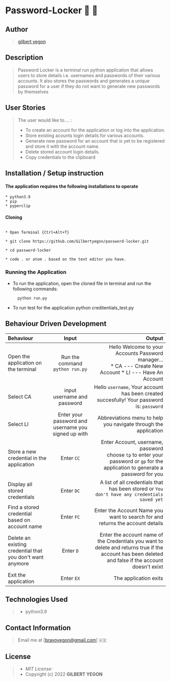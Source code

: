 # Password-Locker :closed_lock_with_key: :key:
## Author

> [gilbert yegon](https://github.com/Gilbertyegon/password-locker.git)

## Description

> Password Locker is a terminal run python application that allows users to store details i.e. usernames and passwords of their various accounts. It also stores the passwords and generates a unique password for a user if they do not want to generate new passwords by themselves

## User Stories
> The user would like to.... :
> * To create an account for the application or log into the application.
> * Store existing acounts login details for various accounts.
> * Generate new password for an account that is yet to be registered and store it with the account name.   
> * Delete stored account login details.
> * Copy credentials to the clipboard


## Installation / Setup instruction

#### The application requires the following installations to operate 
```
* python3.9
* pip
* pyperclip
```

#### Cloning

```

* Open Terminal {Ctrl+Alt+T}

* git clone https://github.com/Gilbertyegon/password-locker.git

* cd password-locker

* code . or atom . based on the text editor you have.
```

### Running the Application
* To run the application, open the cloned file in terminal and run the following commands:

        
        python run.py
* To run test for the application
        python creditentials_test.py

## Behaviour Driven Development
| Behaviour | Input | Output |
| :---------------- | :---------------: | ------------------: |
|Open the application on the terminal | Run the command ```python run.py```|Hello Welcome to your Accounts Password manager... <br>* CA ---  Create New Account * LI ---  Have An Account |
|Select  CA| input username and password| Hello ```username```, Your account has been created succesfully! Your password is: ```password```|
|Select LI  | Enter your password and username you signed up with| Abbreviations menu to help you navigate through the application|
|Store a new credential in the application| Enter ```CC```|Enter Account, username, password<br>choose ```tp``` to enter your password or ```gp``` for the application to generate a password for you |
|Display all stored credentials | Enter ```DC```|A list of all credentials that has been stored or ```You don't have any credentials saved yet``` |
|Find a stored credential based on account name|Enter ```FC```| Enter the Account Name you want to search for and returns the account details|
|Delete an existing credential that you don't want anymore|Enter ```D```|Enter the account name of the Credentials you want to delete and returns true if the account has been deleted and false if the account doesn't exixt|
|Exit the application| Enter ```EX```| The application exits|

## Technologies Used

> * python3.9


## Contact Information 
> Email  me at [bravoyegon@gmail.com] :kenya:

## License
> * *MIT License:*
> * Copyright (c) 2022 **GILBERT YEGON**
